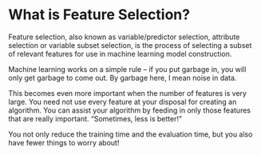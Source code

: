 # What is Feature Selection?
Feature selection, also known as variable/predictor selection, attribute selection or variable subset selection, is the process of selecting a subset of relevant features for use in machine learning model construction.

Machine learning works on a simple rule – if you put garbage in, you will only get garbage to come out. By garbage here, I mean noise in data.

This becomes even more important when the number of features is very large. You need not use every feature at your disposal for creating an algorithm. You can assist your algorithm by feeding in only those features that are really important. “Sometimes, less is better!”

You not only reduce the training time and the evaluation time, but you also have fewer things to worry about!
